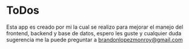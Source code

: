 # ToDos
Esta app es creado por mi la cual se realizo para mejorar el manejo del frontend, backend y base de datos, espero les guste y cualquier duda sugerencia me la puede preguntar a brandonlopezmonroy@gmail.com 
